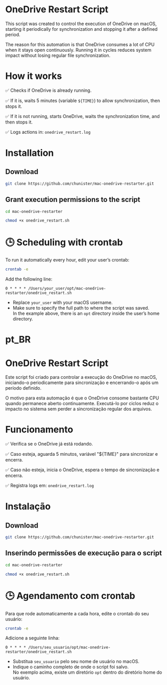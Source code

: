 # OneDrive Restart Script

This script was created to control the execution of OneDrive on macOS, starting it periodically for synchronization and stopping it after a defined period.

The reason for this automation is that OneDrive consumes a lot of CPU when it stays open continuously. Running it in cycles reduces system impact without losing regular file synchronization.

# How it works

✅ Checks if OneDrive is already running.

✅ If it is, waits 5 minutes (variable `${TIME}`) to allow synchronization, then stops it.

✅ If it is not running, starts OneDrive, waits the synchronization time, and then stops it.

✅ Logs actions in: `onedrive_restart.log`

# Installation

## Download
```bash
git clone https://github.com/chunister/mac-onedrive-restarter.git
```

## Grant execution permissions to the script
```bash
cd mac-onedrive-restarter
```

```bash
chmod +x onedrive_restart.sh
```

# 🕒 Scheduling with crontab

To run it automatically every hour, edit your user’s crontab:
```bash
crontab -e
```

Add the following line:
```text
0 * * * * /Users/your_user/opt/mac-onedrive-restarter/onedrive_restart.sh
```

- Replace `your_user` with your macOS username.
- Make sure to specify the full path to where the script was saved.  
  In the example above, there is an `opt` directory inside the user’s home directory.




# pt_BR
# OneDrive Restart Script

Este script foi criado para controlar a execução do OneDrive no macOS, iniciando-o periodicamente para sincronização e encerrando-o após um período definido.

O motivo para esta automação é que o OneDrive consome bastante CPU quando permanece aberto continuamente. Executá-lo por ciclos reduz o impacto no sistema sem perder a sincronização regular dos arquivos.

# Funcionamento

✅ Verifica se o OneDrive já está rodando.

✅ Caso esteja, aguarda 5 minutos, variável "${TIME}" para sincronizar e encerra.

✅ Caso não esteja, inicia o OneDrive, espera o tempo de sincronização e encerra.

✅ Registra logs em: `onedrive_restart.log`

# Instalação

## Download
```bash
git clone https://github.com/chunister/mac-onedrive-restarter.git
```

## Inserindo permissões de execução para o script
```bash
cd mac-onedrive-restarter
```

```bash
chmod +x onedrive_restart.sh
```

# 🕒 Agendamento com crontab

Para que rode automaticamente a cada hora, edite o crontab do seu usuário:
```bash
crontab -e
```

Adicione a seguinte linha:
```text
0 * * * * /Users/seu_usuario/opt/mac-onedrive-restarter/onedrive_restart.sh
```

- Substitua `seu_usuario` pelo seu nome de usuário no macOS.
- Indique o caminho completo de onde o script foi salvo.  
  No exemplo acima, existe um diretório `opt` dentro do diretório home do usuário.
